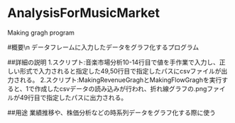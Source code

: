 # AnalysisForMusicMarket
Making gragh program

#概要\n
データフレームに入力したデータをグラフ化するプログラム

##詳細の説明
1.スクリプト:音楽市場分析10-14行目で値を手作業で入力し、正しい形式で入力されると指定した49,50行目で指定したパスにcsvファイルが出力される。
2.スクリプト:MakingRevenueGraghとMakingFlowGraghを実行すると、1で作成したcsvデータの読み込みが行われ、折れ線グラフの.pngファイルが49行目で指定したパスに出力される。

##用途
業績推移や、株価分析などの時系列データをグラフ化する際に使う
